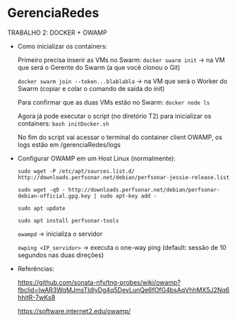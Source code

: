 # GerenciaRedes

TRABALHO 2: DOCKER + OWAMP

  
* Como inicializar os containers:

  Primeiro precisa inserir as VMs no Swarm:
  `docker swarm init` -> na VM que será o Gerente do Swarm (a que você clonou o Git)
  
  `docker swarm join --token...blablabla` -> na VM que será o Worker do Swarm (copiar e colar o comando de saída do init)
  
  Para confirmar que as duas VMs estão no Swarm:
  `docker node ls`
  
  Agora já pode executar o script (no diretório T2) para inicializar os containers:
  `bash initDocker.sh`
  
  No fim do script vai acessar o terminal do container client OWAMP, os logs estão em /gerenciaRedes/logs
  
  

* Configurar OWAMP em um Host Linux (normalmente):

  `sudo wget -P /etc/apt/sources.list.d/ http://downloads.perfsonar.net/debian/perfsonar-jessie-release.list`

  `sudo wget -qO - http://downloads.perfsonar.net/debian/perfsonar-debian-official.gpg.key | sudo apt-key add -`

  `sudo apt update`

  `sudo apt install perfsonar-tools`

  `owampd` -> inicializa o servidor

  `owping <IP_servidor>` -> executa o one-way ping (default: sessão de 10 segundos nas duas direções)


* Referências:

  https://github.com/sonata-nfv/tng-probes/wiki/owamp?fbclid=IwAR3WqMJmsTIdlyDg4q5DevLunQe6fOfG4bsAqVhhMX5J2Nq6hhitR-7wKs8

  https://software.internet2.edu/owamp/
  

